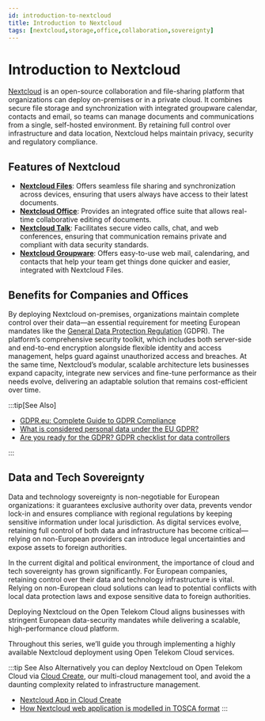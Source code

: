 ```yaml
---
id: introduction-to-nextcloud
title: Introduction to Nextcloud
tags: [nextcloud,storage,office,collaboration,sovereignty]
---
```


# Introduction to Nextcloud

[Nextcloud](https://nextcloud.com/) is an open-source collaboration and file-sharing platform that organizations can deploy on-premises or in a private cloud. It combines secure file storage and synchronization with integrated groupware calendar, contacts and email, so teams can manage documents and communications from a single, self-hosted environment. By retaining full control over infrastructure and data location, Nextcloud helps maintain privacy, security and regulatory compliance.

## Features of Nextcloud

- **[Nextcloud Files](https://nextcloud.com/files/)**: Offers seamless file sharing and synchronization across devices, ensuring that users always have access to their latest documents.
- **[Nextcloud Office](https://nextcloud.com/office/)**: Provides an integrated office suite that allows real-time collaborative editing of documents.
- **[Nextcloud Talk](https://nextcloud.com/talk/)**: Facilitates secure video calls, chat, and web conferences, ensuring that communication remains private and compliant with data security standards.
- **[Nextcloud Groupware](https://nextcloud.com/groupware/)**: Offers easy-to-use web mail, calendaring, and contacts that help your team get things done quicker and easier, integrated with Nextcloud Files.

## Benefits for Companies and Offices

By deploying Nextcloud on-premises, organizations maintain complete control over their data—an essential requirement for meeting European mandates like the [General Data Protection Regulation](https://gdpr.eu/what-is-gdpr/) (GDPR). The platform’s comprehensive security toolkit, which includes both server-side and end-to-end encryption alongside flexible identity and access management, helps guard against unauthorized access and breaches. At the same time, Nextcloud’s modular, scalable architecture lets businesses expand capacity, integrate new services and fine-tune performance as their needs evolve, delivering an adaptable solution that remains cost-efficient over time.

:::tip[See Also]

- [GDPR.eu: Complete Guide to GDPR Compliance](https://gdpr.eu/)
- [What is considered personal data under the EU GDPR?](https://gdpr.eu/eu-gdpr-personal-data/)
- [Are you ready for the GDPR? GDPR checklist for data controllers](https://gdpr.eu/checklist/)

:::

## Data and Tech Sovereignty

Data and technology sovereignty is non-negotiable for European organizations: it guarantees exclusive authority over data, prevents vendor lock-in and ensures compliance with regional regulations by keeping sensitive information under local jurisdiction. As digital services evolve, retaining full control of both data and infrastructure has become critical—relying on non-European providers can introduce legal uncertainties and expose assets to foreign authorities. 

In the current digital and political environment, the importance of cloud and tech sovereignty has grown significantly. For European companies, retaining control over their data and technology infrastructure is vital. Relying on non-European cloud solutions can lead to potential conflicts with local data protection laws and expose sensitive data to foreign authorities. 

Deploying Nextcloud on the Open Telekom Cloud aligns businesses with stringent European data-security mandates while delivering a scalable, high-performance cloud platform.

Throughout this series, we’ll guide you through implementing a highly available Nextcloud deployment using Open Telekom Cloud services.

:::tip See Also
Alternatively you can deploy Nextcloud on Open Telekom Cloud via [Cloud Create](https://www.open-telekom-cloud.com/en/products-services/core-services/cloud-create), our multi-cloud management tool, and avoid the a daunting complexity related to infrastructure management. 

*  [Nextcloud App in Cloud Create](https://docs.otc.t-systems.com/cloud-create/umn/service_catalogs/nextcloud.html)
*  [How Nextcloud web application is modelled in TOSCA format](https://github.com/opentelekomcloud-blueprints/tosca-service-catalogs/blob/main/nextcloud/types.yml)
:::